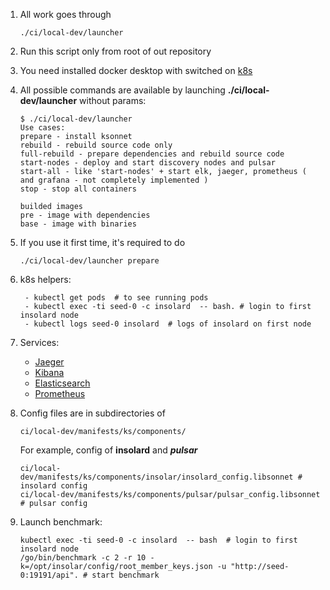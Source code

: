 1. All work goes through
    ``` 
    ./ci/local-dev/launcher
    ```
2. Run this script only from root of out repository
3. You need installed docker desktop with switched on [k8s](https://kubernetes.io)
4. All possible commands are available by launching **./ci/local-dev/launcher** without params:
    ```
    $ ./ci/local-dev/launcher
    Use cases:
    prepare - install ksonnet
    rebuild - rebuild source code only
    full-rebuild - prepare dependencies and rebuild source code
    start-nodes - deploy and start discovery nodes and pulsar
    start-all - like 'start-nodes' + start elk, jaeger, prometheus ( and grafana - not completely implemented )
    stop - stop all containers
    
    builded images
    pre - image with dependencies
    base - image with binaries
    ```

5. If you use it first time, it's required to do 
    ```
    ./ci/local-dev/launcher prepare
    ```
6. k8s helpers:
    ```
     - kubectl get pods  # to see running pods
     - kubectl exec -ti seed-0 -c insolard  -- bash. # login to first insolard node
     - kubectl logs seed-0 insolard  # logs of insolard on first node
    ```
7. Services:
     - [Jaeger]( http://localhost:30686 )
     - [Kibana]( http://localhost:30601 )
     - [Elasticsearch](http://localhost:30200 )
     - [Prometheus]( http://localhost:30090 )

8. Config files are in subdirectories of 
     ```
     ci/local-dev/manifests/ks/components/
     ```
     For example, config of **insolard** and ***pulsar***
     ```
     ci/local-dev/manifests/ks/components/insolar/insolard_config.libsonnet # insolard config
     ci/local-dev/manifests/ks/components/pulsar/pulsar_config.libsonnet    # pulsar config
     ```
9. Launch benchmark:
     ```
     kubectl exec -ti seed-0 -c insolard  -- bash  # login to first insolard node
     /go/bin/benchmark -c 2 -r 10 -k=/opt/insolar/config/root_member_keys.json -u "http://seed-0:19191/api". # start benchmark
     ```
